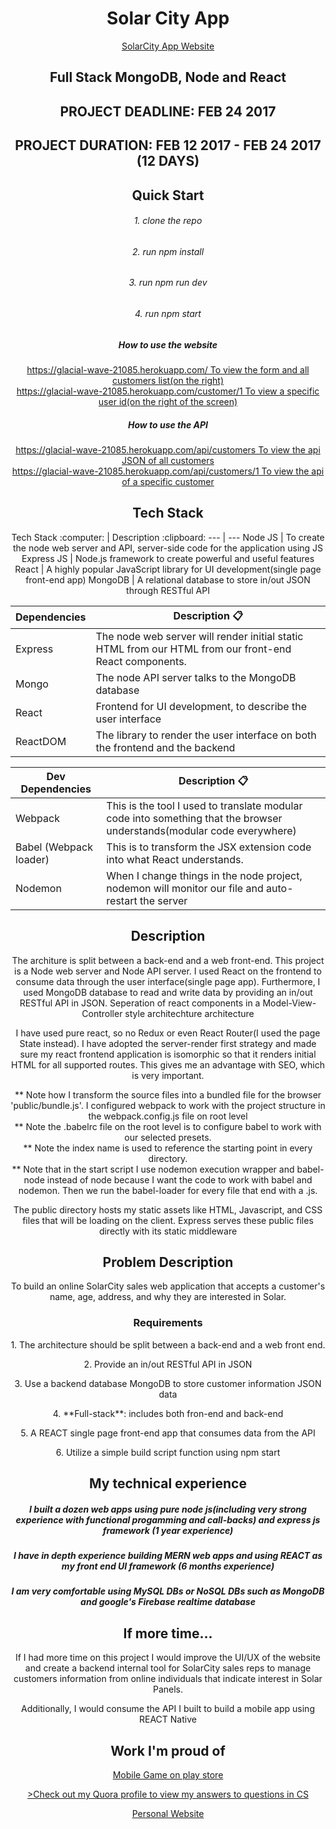 
<center>
<h1>Solar City App</h1>
<a href="https://glacial-wave-21085.herokuapp.com/">SolarCity App Website</a>
<h2>Full Stack MongoDB, Node and React</h2>
<h2>PROJECT DEADLINE: FEB 24 2017
<h2>PROJECT DURATION: FEB 12 2017 - FEB 24 2017 (12 DAYS)

<h2>Quick Start</h2>
<h6>1. clone the repo</h6>
<h6>2. run npm install</h6>
<h6>3. run npm run dev</h6>
<h6>4. run npm start</h6>

<h5>How to use the website</h5>
<a href="https://glacial-wave-21085.herokuapp.com/">https://glacial-wave-21085.herokuapp.com/ To view the form and all customers list(on the right)</a><br>
<a href="https://glacial-wave-21085.herokuapp.com/customer/1">https://glacial-wave-21085.herokuapp.com/customer/1 To view a specific user id(on the right of the screen)</a>

<h5>How to use the API</h5>
<a href="https://glacial-wave-21085.herokuapp.com/api/customers">https://glacial-wave-21085.herokuapp.com/api/customers To view the api JSON of all customers</a><br>
<a href="https://glacial-wave-21085.herokuapp.com/api/customers/1">https://glacial-wave-21085.herokuapp.com/api/customers/1 To view the api of a specific customer</a>

<h2> Tech Stack</h2>
Tech Stack :computer: | Description :clipboard:
    --- | ---
    Node JS | To create the node web server and API, server-side code for the application using JS
    Express JS | Node.js framework to create powerful and useful features
    React | A highly popular JavaScript library for UI development(single page front-end app)
    MongoDB | A relational database to store in/out JSON through RESTful API
    
Dependencies | Description :clipboard:
    --- | ---
    Express | The node web server will render initial static HTML from our HTML from our front-end React components.
    Mongo | The node API server talks to the MongoDB database
    React | Frontend for UI development, to describe the user interface
    ReactDOM | The library to render the user interface on both the frontend and the backend

Dev Dependencies | Description :clipboard:
    --- | ---
    Webpack | This is the tool I used to translate modular code into something that the browser understands(modular code everywhere)
    Babel (Webpack loader) | This is to transform the JSX extension code into what React understands. 
    Nodemon | When I change things in the node project, nodemon will monitor our file and auto-restart the server 

<h2>Description</h2>

<p>The architure is split between a back-end and a web front-end. This project is a Node web server and Node API server. I used React on the frontend to consume data through the user interface(single page app). Furthermore, I used MongoDB database to read and write data by providing an in/out RESTful API in JSON. Seperation of react components in a Model-View-Controller style architechture architecture</p>

<p>I have used pure react, so no Redux or even React Router(I used the page State instead). I have adopted the server-render first strategy and made sure my react frontend application is isomorphic so that it renders initial HTML for all supported routes. This gives me an advantage with SEO, which is very important.</p>

<span>** Note how I transform the source files into a bundled file for the browser 'public/bundle.js'. I configured webpack to work with the project structure in the webpack.config.js file on root level</span><br>
<span>** Note the .babelrc file on the root level is to configure babel to work with our selected presets.</span><br>
<span>** Note the index name is used to reference the starting point in every directory.</span><br>
<span>** Note that in the start script I use nodemon execution wrapper and babel-node instead of node because I want the code to work with babel and nodemon. Then we run the babel-loader for every file that end with a .js.</span>

<p>The public directory hosts my static assets like HTML, Javascript, and CSS files that will be loading on the client. Express serves these public files directly with its static middleware</p>

<h2>Problem Description</h2>
<p>To build an online SolarCity sales web application that accepts a customer's name, age, address, and why they are interested in Solar.</p>
<h3>Requirements</h3>
<p>1. The architecture should be split between a back-end and a web front end.</p>
<p>2. Provide an in/out RESTful API in JSON</p>
<p>3. Use a backend database MongoDB to store customer information JSON data</p>
<p>4. **Full-stack**: includes both fron-end and back-end</p>
<p>5. A REACT single page front-end app that consumes data from the API</p>
<p>6. Utilize a simple build script function using npm start</p>

<h2>My technical experience</h2>
<h5>I built a dozen web apps using pure node js(including very strong experience with functional progamming and call-backs) and express js framework (1 year experience)</h5>
<h5>I have in depth experience building MERN web apps and using REACT as my front end UI framework (6 months experience)</h5>
<h5>I am very comfortable using MySQL DBs or NoSQL DBs such as MongoDB and google's Firebase realtime database</h5> 


<h2>If more time...</h2>
<p>If I had more time on this project I would improve the UI/UX of the website and create a backend internal tool for SolarCity sales reps to manage customers information from online individuals that indicate interest in Solar Panels.</p>
<p>Additionally, I would consume the API I built to build a mobile app using REACT Native</p>

<h2>Work I'm proud of</h2>
<a href="https://play.google.com/store/apps/details?id=com.GamifyStudios.SuperHeroJump&hl=en">Mobile Game on play store</a>

<a href="https://www.quora.com/profile/Talab-Hussein">>Check out my Quora profile to view my answers to questions in CS</a>

<a href="www.talabhussein.me">Personal Website</a>

</center>
